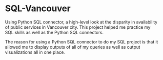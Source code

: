 # SQL-Vancouver
Using Python SQL connector, a high-level look at the disparity in availability of public services in Vancouver city. This project helped me practice my SQL skills as well as the Python SQL connectors.

The reason for using a Python SQL connector to do my SQL project is that it allowed me to display outputs of all of my queries as well as output visualizations all in one place.
